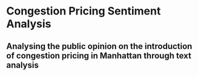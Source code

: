 # Congestion Pricing Sentiment Analysis

## Analysing the public opinion on the introduction of congestion pricing in Manhattan through text analysis
